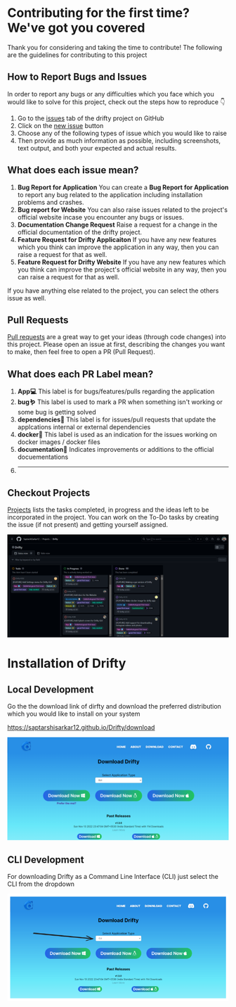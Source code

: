 # Contributing for the first time? We've got you covered

Thank you for considering and taking the time to contribute! The following are the guidelines for contributing to this project

## How to Report Bugs and Issues

In order to report any bugs or any difficulties which you face which you would like to solve for this project, check out the steps how to reproduce 👇

1. Go to the [issues](https://github.com/SaptarshiSarkar12/Drifty/issues) tab of the drifty project on GitHub
2. Click on the [new issue](https://github.com/SaptarshiSarkar12/Drifty/issues/new/choose) button
3. Choose any of the following types of issue which you would like to raise
4. Then provide as much information as possible, including screenshots, text output, and both your expected and actual results.

## What does each issue mean?

1. **Bug Report for Application**
   You can create a **Bug Report for Application** to report any bug related to the application including installation problems and crashes.
2. **Bug report for Website** 
    You can also raise issues related to the project's official website incase you encounter any bugs or issues.
3. **Documentation Change Request**
    Raise a request for a change in the official documentation of the drifty project.
4. **Feature Request for Drifty Applicaiton**
    If you have any new features which you think can improve the application in any way, then you can raise a request for that as well.
5. **Feature Request for Drifty Website**
    If you have any new features which you think can improve the project's official website in any way, then you can raise a request for that as well.

If you have anything else related to the project, you can select the others issue as well.


## Pull Requests

[Pull requests](https://github.com/SaptarshiSarkar12/Drifty/pulls) are a great way to get your ideas (through code changes) into this project. Please open an issue at first, describing the changes you want to make, then feel free to open a PR (Pull Request).

## What does each PR Label mean?

1. **App💻**
    This label is for bugs/features/pulls regarding the application
2. **bug🪱**
    This label is used to mark a PR when something isn't working or some bug is getting solved
3. **dependencies🥡**
    This label is for issues/pull requests that update the applcations internal or external dependencies
4. **docker🐋**
    This label is used as an indication for the issues working on docker images / docker files
5. **documentation📝**
    Indicates improvements or additions to the official docuementations
6. ****

## Checkout Projects

[Projects](https://github.com/users/SaptarshiSarkar12/projects/3) lists the tasks completed, in progress and the ideas left to be incorporated in the project. You can work on the To-Do tasks by creating the issue (if not present) and getting yourself assigned.

![image](image.png)

# Installation of Drifty

## Local Development

Go the the download link of dirfty and download the preferred distribution which you would like to install on your system

https://saptarshisarkar12.github.io/Drifty/download

![Alt text](image-1.png)

## CLI Development

For downloading Drifty as a Command Line Interface (CLI) just select the CLI from the dropdown 

![Alt text](image-2.png)